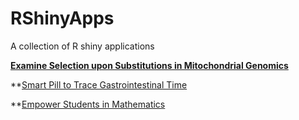# RShinyApps
A collection of R shiny applications

**[Examine Selection upon Substitutions in Mitochondrial Genomics](https://anniliu.shinyapps.io/SelectMito/)**


**[Smart Pill to Trace Gastrointestinal Time](https://anniliu.shinyapps.io/smartpill/)

**[Empower Students in Mathematics](https://anniliu.shinyapps.io/math/)
